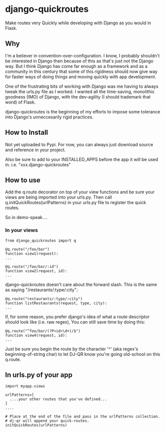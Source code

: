 # django-quickroutes
Make routes very Quickly while developing with Django as you would in Flask.

## Why
I'm a believer in convention-over-configuration. I know, I probably shouldn't be interested in Django then because of this as that's just not the Django way.
But I think Django has come far enough as a framework and as a community in this century that some of this rigidness should now give way for faster ways of doing things and moving quickly with app development.

One of the frustrating bits of working with Django was me having to always tweak the urls.py file as I worked. 
I wanted all the time-saving, monolithic goodness (IMO) of Django, with the dev-agility (I should trademark that word) of Flask.

django-quickroutes is the beginning of my efforts to impose some tolerance into Django's unneccesarily rigid practices.

## How to Install

Not yet uploaded to Pypi. For now, you can always just download source and reference in your project.

Also be sure to add to your INSTALLED_APPS before the app it will be used in. i.e. "xxx.django-quickroutes"

## How to use
Add the q.route decorator on top of your view functions and be sure your views are being imported into your urls.py.
Then call q.initQuickRoutes(urlPatterns) in your urls.py file to register the quick routes. 

So in demo-speak....

### In your views
```
from django_quickroutes import q

@q.route("/foo/bar")
function view1(request):
...

@q.route("/foo/bar/:id")
function view2(request, id):
...
```

django-quickroutes doesn't care about the forward slash. 
This is the same as saying "/restaurants/:type/:city".:

```
@q.route("restaurants/:type/:city")
function listRestaurants(request, type, city):
...
```

If, for some reason, you prefer django's idea of what a route descriptor should look like (i.e. raw regex),
You can still save time by doing this:
```
@q.route("^foo/bar/(?P<id>\d+)/$")
function view4(request, id):
...
```
Just be sure you begin the route by the character '^' (aka regex's beginning-of-string char) to let DJ-QR know you're going old-school on this q.route.


## In urls.py of your app
```
import myapp.views

urlPatterns=[
  ....your other routes that you've defined...
]
....

# Place at the end of the file and pass in the urlPatterns collection. 
# dj-qr will append your quick-routes.
initQuickRoutes(urlPatterns)
```


